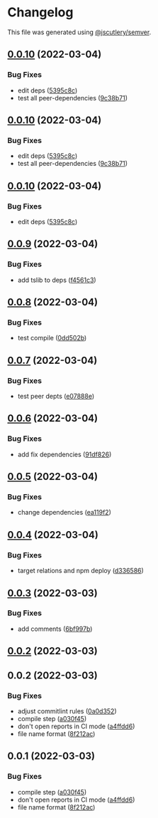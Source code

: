 # Changelog

This file was generated using [@jscutlery/semver](https://github.com/jscutlery/semver).


## [0.0.10](https://github.com/push-based/user-flows/compare/cli-0.0.9...cli-0.0.10) (2022-03-04)


### Bug Fixes

* edit deps ([5395c8c](https://github.com/push-based/user-flows/commit/5395c8c4620a64dc331102e5e594902500af9116))
* test all peer-dependencies ([9c38b71](https://github.com/push-based/user-flows/commit/9c38b71069e4002b302db1193fd0d0730f69ec5e))



## [0.0.10](https://github.com/push-based/user-flows/compare/cli-0.0.9...cli-0.0.10) (2022-03-04)


### Bug Fixes

* edit deps ([5395c8c](https://github.com/push-based/user-flows/commit/5395c8c4620a64dc331102e5e594902500af9116))
* test all peer-dependencies ([9c38b71](https://github.com/push-based/user-flows/commit/9c38b71069e4002b302db1193fd0d0730f69ec5e))



## [0.0.10](https://github.com/push-based/user-flows/compare/cli-0.0.9...cli-0.0.10) (2022-03-04)


### Bug Fixes

* edit deps ([5395c8c](https://github.com/push-based/user-flows/commit/5395c8c4620a64dc331102e5e594902500af9116))



## [0.0.9](https://github.com/push-based/user-flows/compare/cli-0.0.8...cli-0.0.9) (2022-03-04)


### Bug Fixes

* add tslib to deps ([f4561c3](https://github.com/push-based/user-flows/commit/f4561c3d6dd3d2eb7b8cd42ae0ef1207ab9b317e))



## [0.0.8](https://github.com/push-based/user-flows/compare/cli-0.0.7...cli-0.0.8) (2022-03-04)


### Bug Fixes

* test compile ([0dd502b](https://github.com/push-based/user-flows/commit/0dd502b92d64060bf824e995aeff81fc48b88411))



## [0.0.7](https://github.com/push-based/user-flows/compare/cli-0.0.6...cli-0.0.7) (2022-03-04)


### Bug Fixes

* test peer depts ([e07888e](https://github.com/push-based/user-flows/commit/e07888edd48eafde2e056238c3968603585bcfea))



## [0.0.6](https://github.com/push-based/user-flows/compare/cli-0.0.5...cli-0.0.6) (2022-03-04)


### Bug Fixes

* add fix dependencies ([91df826](https://github.com/push-based/user-flows/commit/91df826001748d60b4f2071070dd252847a82796))



## [0.0.5](https://github.com/push-based/user-flows/compare/cli-0.0.4...cli-0.0.5) (2022-03-04)


### Bug Fixes

* change dependencies ([ea119f2](https://github.com/push-based/user-flows/commit/ea119f2d6aecbc0760f7ca2e69b9aa1e6aa74def))



## [0.0.4](https://github.com/push-based/user-flows/compare/cli-0.0.3...cli-0.0.4) (2022-03-04)


### Bug Fixes

* target relations and npm deploy ([d336586](https://github.com/push-based/user-flows/commit/d336586ca7f1652970a7138cd28563afbafff26d))



## [0.0.3](https://github.com/push-based/user-flows/compare/cli-0.0.2...cli-0.0.3) (2022-03-03)


### Bug Fixes

* add comments ([6bf997b](https://github.com/push-based/user-flows/commit/6bf997b1105450af9959bf96352d084a0b5b40ce))



## [0.0.2](https://github.com/push-based/user-flows/compare/cli-0.0.1...cli-0.0.2) (2022-03-03)



## 0.0.2 (2022-03-03)


### Bug Fixes

* adjust commitlint rules ([0a0d352](https://github.com/push-based/user-flows/commit/0a0d352102bf601a2aa90b4068f7a425b8b317d4))
* compile step ([a030f45](https://github.com/push-based/user-flows/commit/a030f451037bdd906ee1a46305d51dc1b0c6b33e))
* don't open reports in CI mode ([a4ffdd6](https://github.com/push-based/user-flows/commit/a4ffdd65d4f8438d540831bd27fbadb252975252))
* file name format ([8f212ac](https://github.com/push-based/user-flows/commit/8f212ac684b7881883b89e8b11789e50d88e5505))


## 0.0.1 (2022-03-03)


### Bug Fixes

* compile step ([a030f45](https://github.com/push-based/user-flows/commit/a030f451037bdd906ee1a46305d51dc1b0c6b33e))
* don't open reports in CI mode ([a4ffdd6](https://github.com/push-based/user-flows/commit/a4ffdd65d4f8438d540831bd27fbadb252975252))
* file name format ([8f212ac](https://github.com/push-based/user-flows/commit/8f212ac684b7881883b89e8b11789e50d88e5505))
